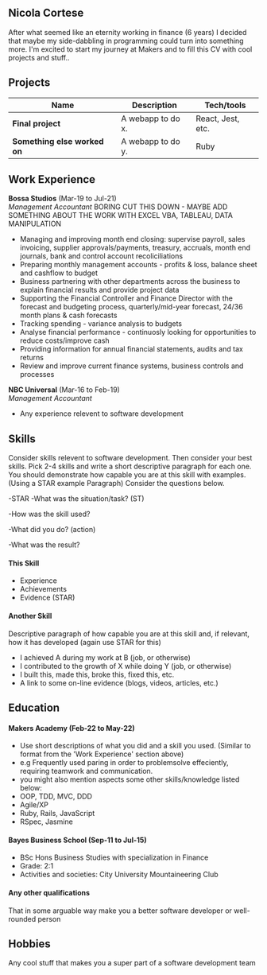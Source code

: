 ## Nicola Cortese

After what seemed like an eternity working in finance (6 years) I decided that maybe my side-dabbling in programming could turn into something more. I'm excited to start my journey at Makers and to fill this CV with cool projects and stuff.. 

## Projects

| Name                         | Description       | Tech/tools        |
| ---------------------------- | ----------------- | ----------------- |
| **Final project**            | A webapp to do x. | React, Jest, etc. |
| **Something else worked on** | A webapp to do y. | Ruby              |

## Work Experience

**Bossa Studios** (Mar-19 to Jul-21)  
_Management Accountant_
BORING CUT THIS DOWN - MAYBE ADD SOMETHING ABOUT THE WORK WITH EXCEL VBA, TABLEAU, DATA MANIPULATION

- Managing and improving month end closing: supervise payroll, sales invoicing, supplier approvals/payments, treasury, accruals, month end journals, bank and control account recoliciliations
- Preparing monthly management accounts - profits & loss, balance sheet and cashflow to budget
- Business partnering with other departments across the business to explain financial results and provide project data
- Supporting the Financial Controller and Finance Director with the forecast and budgeting process, quarterly/mid-year forecast, 24/36 month plans & cash forecasts
- Tracking spending - variance analysis to budgets
- Analyse financial performance - continuosly looking for opportunities to reduce costs/improve cash
- Providing information for annual financial statements, audits and tax returns
- Review and improve current finance systems, business controls and processes

**NBC Universal** (Mar-16 to Feb-19)  
_Management Accountant_

- Any experience relevent to software development

## Skills

Consider skills relevent to software development. Then consider your best skills. Pick 2-4 skills and write a short descriptive paragraph for each one. You should demonstrate how capable you are at this skill with examples.
(Using a STAR example Paragraph) Consider the questions below.

-STAR
-What was the situation/task? (ST)

-How was the skill used?

-What did you do? (action)

-What was the result?


#### This Skill

- Experience
- Achievements
- Evidence (STAR)

#### Another Skill

Descriptive paragraph of how capable you are at this skill and, if relevant, how it has developed (again use STAR for this)

- I achieved A during my work at B (job, or otherwise)
- I contributed to the growth of X while doing Y (job, or otherwise)
- I built this, made this, broke this, fixed this, etc.
- A link to some on-line evidence (blogs, videos, articles, etc.)

## Education

#### Makers Academy (Feb-22 to May-22)
- Use short descriptions of what you did and a skill you used. (Similar to format from the 'Work Experience' section above)
- e.g Frequently used paring in order to problemsolve effeciently, requiring teamwork and communication.
- you might also mention aspects some other skills/knowledge listed below: 
- OOP, TDD, MVC, DDD
- Agile/XP
- Ruby, Rails, JavaScript
- RSpec, Jasmine

#### Bayes Business School (Sep-11 to Jul-15)

- BSc Hons Business Studies with specialization in Finance
- Grade: 2:1
- Activities and societies: City University Mountaineering Club

#### Any other qualifications

That in some arguable way make you a better software developer or well-rounded person

## Hobbies

Any cool stuff that makes you a super part of a software development team
